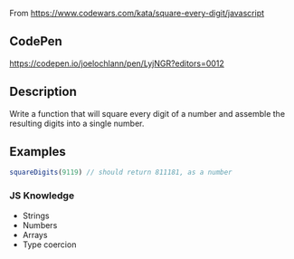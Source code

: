 From https://www.codewars.com/kata/square-every-digit/javascript

## CodePen
https://codepen.io/joelochlann/pen/LyjNGR?editors=0012

## Description

Write a function that will square every digit of a number and assemble the resulting digits into a single number.

## Examples

```javascript
squareDigits(9119) // should return 811181, as a number
```

### JS Knowledge
- Strings
- Numbers
- Arrays
- Type coercion
